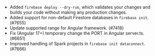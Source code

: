- Added `firebase deploy --dry-run`, which validates your changes and builds your code without making any production changes.
- Added support for non-default Firestore databases in `firebase init`. (#7655)
- Update supported range for Angular framework. (#7418)
- Fix (Angular 17+) temporary change the PORT in Angular server.ts. (#6651)
- Improved handling of Spark projects in `firebase init dataconnect`. (#7666)
